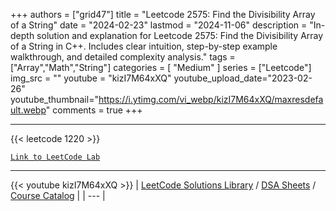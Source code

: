
+++
authors = ["grid47"]
title = "Leetcode 2575: Find the Divisibility Array of a String"
date = "2024-02-23"
lastmod = "2024-11-06"
description = "In-depth solution and explanation for Leetcode 2575: Find the Divisibility Array of a String in C++. Includes clear intuition, step-by-step example walkthrough, and detailed complexity analysis."
tags = ["Array","Math","String"]
categories = [
    "Medium"
]
series = ["Leetcode"]
img_src = ""
youtube = "kizI7M64xXQ"
youtube_upload_date="2023-02-26"
youtube_thumbnail="https://i.ytimg.com/vi_webp/kizI7M64xXQ/maxresdefault.webp"
comments = true
+++



---
{{< leetcode 1220 >}}

[`Link to LeetCode Lab`](https://leetcode.com/problems/find-the-divisibility-array-of-a-string/description/)

---
{{< youtube kizI7M64xXQ >}}
| [LeetCode Solutions Library](https://grid47.xyz/leetcode/) / [DSA Sheets](https://grid47.xyz/sheets/) / [Course Catalog](https://grid47.xyz/courses/) |
| --- |

